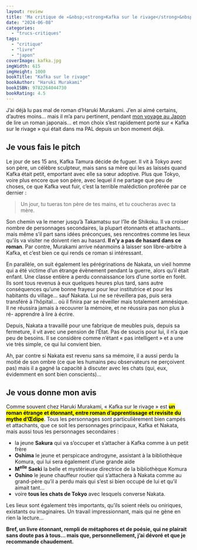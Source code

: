 ```yaml
---
layout: review
title: 'Ma critique de «&nbsp;<strong>Kafka sur le rivage</strong>&nbsp;» de <em>Haruki Murakami</em>'
date: "2024-06-08"
categories: 
  - "trucs-critiques"
tags: 
  - "critique"
  - "livre"
  - "japon"
coverImage: kafka.jpg
imgWidth: 615
imgHeight: 1000
bookTitle: "Kafka sur le rivage"
bookAuthor: "Haruki Murakami"
bookISBN: 9782264044730      
bookRating: 4.5
---
```


J’ai déjà lu pas mal de roman d’Haruki Murakami. J’en ai aimé certains, d’autres moins… mais il m’a paru pertinent, pendant <a href="/2024/05/japan-trip/">mon voyage au Japon</a> de lire un roman japonais… et mon choix s’est rapidement porté sur « Kafka sur le rivage » qui était dans ma PAL depuis un bon moment déjà.

<h2>Je vous fais le pitch</h2>

Le jour de ses 15&nbsp;ans, Kafka Tamura décide de fuguer. Il vit à Tokyo avec son père, un célèbre sculpteur, mais sans sa mère qui les as laissés quand Kafka était petit, emportant avec elle sa sœur adoptive. Plus que Tokyo, voire plus encore que son père, avec lequel il ne partage que peu de choses, ce que Kafka veut fuir, c’est la terrible malédiction proférée par ce dernier&nbsp;:

<blockquote class="citation">
  <p>Un jour, tu tueras ton père de tes mains, et tu coucheras avec ta mère.</p>
</blockquote>

Son chemin va le mener jusqu’à Takamatsu sur l’île de Shikoku. Il va croiser nombre de personnages secondaires, la plupart étonnants et attachants… mais même s’il part sans idées préconçues, ses rencontres comme les lieux qu’ils va visiter ne doivent rien au hasard. <strong>Il n’y a pas de hasard dans ce roman</strong>. Par contre, Murakami arrive néanmoins à laisser son libre-arbitre à Kafka, et c’est bien ce qui rends ce roman si intéressant.

En parallèle, on suit également les pérégrinations de Nakata, un vieil homme qui a été victime d’un étrange évènement pendant la guerre, alors qu’il était enfant. Une classe entière a perdu connaissance lors d’une sortie en forêt. Ils sont tous revenus à eux quelques heures plus tard, sans autre conséquences qu’une bonne frayeur pour leur institutrice et pour les habitants du village… sauf Nakata. Lui ne se réveillera pas, puis sera transféré à l’hôpital… où il finira par se réveiller mais totalement amnésique. Il ne réussira jamais à recouvrer la mémoire, et ne réussira pas non plus à ré- apprendre à lire à écrire.

Depuis, Nakata a travaillé pour une fabrique de meubles puis, depuis sa fermeture, il vit avec une pension de l’État. Pas de soucis pour lui, il n’a que peu de besoins. Il se considère comme n’étant « pas intelligent » et a une vie très simple, ce qui lui convient bien.

Ah, par contre si Nakata est revenu sans sa mémoire, il a aussi perdu la moitié de son ombre (ce que les humains peu observateurs ne perçoivent pas) mais il a gagné la capacité à discuter avec les chats (qui, eux, évidemment en sont bien conscients)…

<h2>Je vous donne mon avis</h2>

Comme souvent chez Haruki Murakami, «&nbsp;Kafka sur le rivage&nbsp;» est <strong><mark>un roman étrange et étonnant, entre roman d’apprentissage et revisite du mythe d’Œdipe</mark></strong>. Tous les personnages sont particulièrement bien campés et attachants, que ce soit les personnages principaux, Kafka et Nakata, mais aussi tous les personnages secondaires&nbsp;:

<ul>
<li>la jeune <strong>Sakura</strong> qui va s’occuper et s’attacher à Kafka comme à un petit frère</li>
<li><strong>Oshima</strong> le jeune et perspicace androgyne, assistant à la bibliothèque Komura, qui lui sera également d’une grande aide</li>
<li><strong>M<sup>elle</sup> Saeki</strong> la belle et mystérieuse directrice de la bibliothèque Komura</li>
<li><strong>Oshino</strong> le jeune chauffeur routier qui s’attachera à Nakata comme au grand-père qu’il a perdu mais qui s’est si bien occupé de lui et qu’il aimait tant…</li>
<li>voire <strong>tous les chats de Tokyo</strong> avec lesquels converse Nakata.</li>
</ul>

Les lieux sont également très importants, qu’ils soient réels ou oniriques, existants ou imaginaires. Un travail impressionnant, mais qui ne gène en rien la lecture…

<strong>Bref, un livre étonnant, rempli de métaphores et de poésie, qui ne plairait sans doute pas à tous… mais que, personnellement, j’ai dévoré et que je recommande chaudement.</strong>
